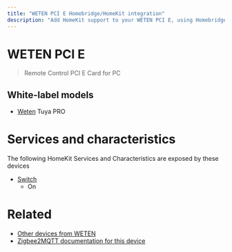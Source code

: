 ```yaml
---
title: "WETEN PCI E Homebridge/HomeKit integration"
description: "Add HomeKit support to your WETEN PCI E, using Homebridge, Zigbee2MQTT and homebridge-z2m."
---
```

<!---
This file has been GENERATED using src/docgen/docgen.ts
DO NOT EDIT THIS FILE MANUALLY!
-->
# WETEN PCI E
> Remote Control PCI E Card for PC


## White-label models
* [Weten](../index.md#weten) Tuya PRO

# Services and characteristics
The following HomeKit Services and Characteristics are exposed by
these devices

* [Switch](../../switch.md)
  * On


# Related
* [Other devices from WETEN](../index.md#weten)
* [Zigbee2MQTT documentation for this device](https://www.zigbee2mqtt.io/devices/PCI_E.html)